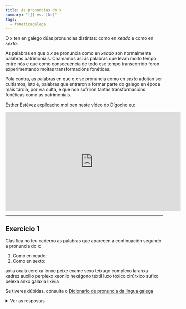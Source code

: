 ```yaml
---
title: As pronuncias do x
summary: "[ʃ] vs. [ks]"
tags:
  - foneticagalega
---
```


O x ten en galego dúas pronuncias distintas: como en _xeado_ e como en _sexto._

As palabras en que o _x_ se pronuncia como en _xeado_ son normalmente palabras
patrimoniais. Chamamos así ás palabras que levan moito tempo entre nós e que
como consecuencia de todo ese tempo transcorrido foron experimentando moitas
transformacións fonéticas.

Pola contra, as palabras en que o _x_ se pronuncia como en _sexto_ adoitan ser
cultismos, isto é, palabras que entraron a formar parte do galego en época máis
tardía, por vía culta, e que non sufriron tantas transformacións fonéticas como
as patrimoniais.

Esther Estévez explícacho moi ben neste vídeo do Dígocho eu:

<iframe width="560" height="315" src="https://www.youtube.com/embed/XRdtMWVCZrQ" frameborder="0" allow="accelerometer; autoplay; encrypted-media; gyroscope; picture-in-picture" allowfullscreen></iframe>

---

## Exercicio 1

Clasifica no teu caderno as palabras que aparecen a continuación segundo a
pronuncia do x:

1. Como en xeado:
2. Como en sexto:

<e-layout>
<e-tag color=7>axila</e-tag>
<e-tag color=7>oxalá</e-tag>
<e-tag color=7>cereixa</e-tag>
<e-tag color=7>lonxe</e-tag>
<e-tag color=7>peixe</e-tag>
<e-tag color=7>exame</e-tag>
<e-tag color=7>sexo</e-tag>
<e-tag color=7>teixugo</e-tag>
<e-tag color=7>complexo</e-tag>
<e-tag color=7>laranxa</e-tag>
<e-tag color=7>xadrez</e-tag>
<e-tag color=7>auxilio</e-tag>
<e-tag color=7>perplexo</e-tag>
<e-tag color=7>xeonllo</e-tag>
<e-tag color=7>hexágono</e-tag>
<e-tag color=7>téxtil</e-tag>
<e-tag color=7>luxo</e-tag>
<e-tag color=7>tóxico</e-tag>
<e-tag color=7>cirúrxico</e-tag>
<e-tag color=7>sufixo</e-tag>
<e-tag color=7>pelexa</e-tag>
<e-tag color=7>anxo</e-tag>
<e-tag color=7>galaxia</e-tag>
<e-tag color=7>lixivia</e-tag>
</e-layout>

Se tiveres dúbidas, consulta o
[Dicionario de pronuncia da lingua galega](https://ilg.usc.es/pronuncia/)

<details>
<summary>Ver as respostas</summary>

1. Como en xeado: oxalá, cereixa, lonxe, peixe, teixugo, laranxa, xadrez,
   xeonllo, luxo, cirúrxico, pelexa, anxo, lixivia

2. Como en sexto: axila, exame, sexo, complexo, auxilio, perplexo, hexágono,
   téxtil, tóxico, sufixo, galaxia

</details>
